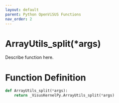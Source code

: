 ```yaml
---
layout: default
parent: Python OpenViSUS Functions
nav_order: 2
---
```


# ArrayUtils_split(*args)

Describe function here.

# Function Definition

```python
def ArrayUtils_split(*args):
    return _VisusKernelPy.ArrayUtils_split(*args)

```
